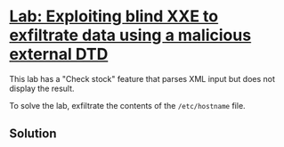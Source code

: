 # [Lab: Exploiting blind XXE to exfiltrate data using a malicious external DTD](https://portswigger.net/web-security/xxe/blind/lab-xxe-with-out-of-band-exfiltration)

This lab has a "Check stock" feature that parses XML input but does not display the result.

To solve the lab, exfiltrate the contents of the  `/etc/hostname`  file.

## Solution